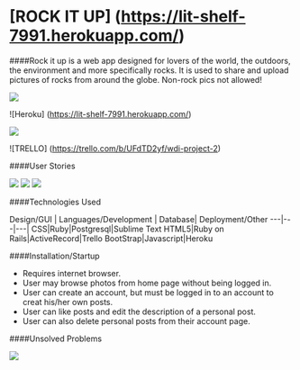 # [ROCK IT UP] (https://lit-shelf-7991.herokuapp.com/)

####Rock it up is a web app designed for lovers of the world, the outdoors, the environment and more specifically rocks. It is used to share and upload pictures of rocks from around the globe. Non-rock pics not allowed!

![](https://i.imgur.com/n5V9OY5.jpg)

  ![Heroku] (https://lit-shelf-7991.herokuapp.com/)
  
![](https://i.imgur.com/Qccdvwr.png)

  ![TRELLO] (https://trello.com/b/UFdTD2yf/wdi-project-2)
  
####User Stories

![](https://i.imgur.com/xTeHYjW.png) ![](https://i.imgur.com/pId50Hp.png) ![](https://i.imgur.com/Nm4k5Zc.png)

####Technologies Used

Design/GUI | Languages/Development | Database| Deployment/Other
---|---|---|
CSS|Ruby|Postgresql|Sublime Text
HTML5|Ruby on Rails|ActiveRecord|Trello
BootStrap|Javascript|Heroku

####Installation/Startup

 - Requires internet browser.
 - User may browse photos from home page without being logged in.
 - User can create an account, but must be logged in to an account to creat his/her own posts.
 - User can like posts and edit the description of a personal post.
 - User can also delete personal posts from their account page.

####Unsolved Problems

![](https://i.imgur.com/ry980Ht.png)
